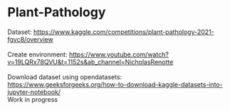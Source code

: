 # Plant-Pathology
Dataset: https://www.kaggle.com/competitions/plant-pathology-2021-fgvc8/overview <br><br>
Create environment: https://www.youtube.com/watch?v=19LQRx78QVU&t=1152s&ab_channel=NicholasRenotte <br><br>
Download dataset using opendatasets: https://www.geeksforgeeks.org/how-to-download-kaggle-datasets-into-jupyter-notebook/ <br>
Work in progress
